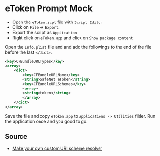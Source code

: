 # eToken Prompt Mock

- Open the `eToken.scpt` file with `Script Editor`
- Click on `File` -> `Export`.
- Export the script as `Application`
- Right click on `eToken.app` and click on `Show package content`

Open the `Info.plist` file and and add the followings to the end of the file before the last `</dict>`.

```xml
<key>CFBundleURLTypes</key>
<array>
    <dict>
        <key>CFBundleURLName</key>
        <string>SafeNet eToken</string>
        <key>CFBundleURLSchemes</key>
        <array>
        <string>token</string>
        </array>
    </dict>
</array>
```

Save the file and copy `eToken.app` to `Applications -> Utilities` filder.
Run the application once and you good to go.

## Source

- [Make your own custom URI scheme resolver](https://kaihao.dev/posts/Make-your-own-custom-URI-scheme-resolver)
